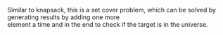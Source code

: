 Similar to knapsack, this is a set cover problem, which can be solved by generating results by adding one more\
element a time and in the end to check if the target is in the universe.